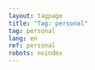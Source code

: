 ```yaml
---
layout: tagpage
title: "Tag: personal"
tag: personallang: en
ref: personal
robots: noindex
---
```

